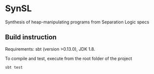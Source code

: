 # SynSL

Synthesis of heap-manipulating programs from Separation Logic specs

## Build instruction

Requirements: sbt (version >0.13.0), JDK 1.8.

To compile and test, execute from the root folder of the project

```
sbt test
```
